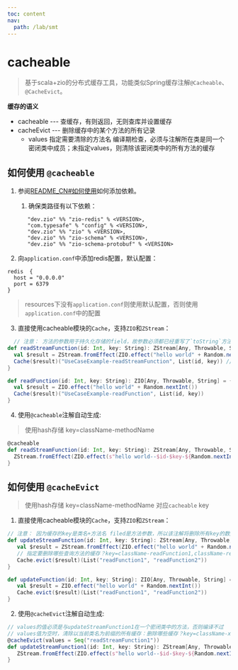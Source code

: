 ```yaml
---
toc: content
nav:
  path: /lab/smt
---
```


# cacheable

> 基于scala+zio的分布式缓存工具，功能类似Spring缓存注解`@Cacheable`、`@CacheEvict`。

**缓存的语义**
- cacheable --- 查缓存，有则返回，无则查库并设置缓存 
- cacheEvict --- 删除缓存中的某个方法的所有记录
   - values 指定需要清除的方法名 编译期检查，必须与注解所在类是同一个密闭类中成员；未指定values，则清除该密闭类中的所有方法的缓存
  
## 如何使用 `@cacheable`

1. 参阅[README_CN#如何使用](../README_CN.md)如何添加依赖。
   1. 确保类路径有以下依赖：
   ```
      "dev.zio" %% "zio-redis" % <VERSION>,
      "com.typesafe" % "config" % <VERSION>,
      "dev.zio" %% "zio" % <VERSION>,
      "dev.zio" %% "zio-schema" % <VERSION>,
      "dev.zio" %% "zio-schema-protobuf" % <VERSION>
    ```

2. 向`application.conf`中添加redis配置，默认配置：

```
redis  {
  host = "0.0.0.0"
  port = 6379
}
```
> resources下没有`application.conf`则使用默认配置，否则使用`application.conf`中的配置

3. 直接使用cacheable模块的`Cache`，支持`ZIO`和`ZStream`：

```scala
  // 注意： 方法的参数用于持久化存储的field，故参数必须都已经重写了`toString`方法
def readStreamFunction(id: Int, key: String): ZStream[Any, Throwable, String] = {
  val $result = ZStream.fromEffect(ZIO.effect("hello world" + Random.nextInt()))
  Cache($result)("UseCaseExample-readStreamFunction", List(id, key)) // "UseCaseExample-readStreamFunction" is hash key
}

def readFunction(id: Int, key: String): ZIO[Any, Throwable, String] = {
  val $result = ZIO.effect("hello world" + Random.nextInt())
  Cache($result)("UseCaseExample-readFunction", List(id, key))
}
```

4. 使用`@cacheable`注解自动生成:

> 使用hash存储 key=className-methodName

```scala
@cacheable
def readStreamFunction(id: Int, key: String): ZStream[Any, Throwable, String] = {
  ZStream.fromEffect(ZIO.effect(s"hello world--$id-$key-${Random.nextInt()}"))
}
```

## 如何使用 `@cacheEvict`

> 使用hash存储 key=className-methodName 对应`cacheable` key

1. 直接使用cacheable模块的`Cache`，支持`ZIO`和`ZStream`：

```scala
// 注意： 因为缓存的key是类名+方法名 filed是方法参数，所以该注解将删除所有key的数据，相当于spring的@CacheEvict注解设置allEntries=true
def updateStreamFunction(id: Int, key: String): ZStream[Any, Throwable, String] = {
   val $result = ZStream.fromEffect(ZIO.effect("hello world" + Random.nextInt()))
   // 指定要删除哪些查询方法的缓存？key=className-readFunction1,className-readFunction2
   Cache.evict($result)(List("readFunction1", "readFunction2"))
}

def updateFunction(id: Int, key: String): ZIO[Any, Throwable, String] = {
   val $result = ZIO.effect("hello world" + Random.nextInt())
   Cache.evict($result)(List("readFunction1", "readFunction2"))
}
```

2. 使用`@cacheEvict`注解自动生成:

```scala
// values的值必须是与updateStreamFunction1在一个密闭类中的方法，否则编译不过
// values值为空时，清除以当前类名为前缀的所有缓存：删除哪些缓存？key=className-xx,className-yy,以此类推
@cacheEvict(values = Seq("readStreamFunction1"))
def updateStreamFunction1(id: Int, key: String): ZStream[Any, Throwable, String] = {
   ZStream.fromEffect(ZIO.effect(s"hello world--$id-$key-${Random.nextInt()}"))
}
```
